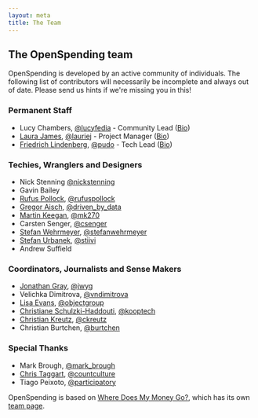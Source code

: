 ```yaml
---
layout: meta
title: The Team
---
```


## The OpenSpending team

OpenSpending is developed by an active community of individuals. The following list of contributors will necessarily be incomplete and always out of date. Please send us hints if we're missing you in this!

### Permanent Staff

* Lucy Chambers, [@lucyfedia](https://twitter.com/#!/lucyfedia) - Community Lead ([Bio](http://okfn.org/about/team/the-core-team/#lucy-chambers-community-coordinator))
* [Laura James](http://LBJ.org.uk), [@lauriej](https://twitter.com/#!/lauriej) - Project Manager ([Bio](http://okfn.org/about/team/the-core-team/#dr-laura-james-foundation-coordinator))
* [Friedrich Lindenberg](http://pudo.org/), [@pudo](https://twitter.com/#!/pudo) - Tech Lead ([Bio](http://okfn.org/about/team/the-core-team/#friedrich-lindenberg-developer))

### Techies, Wranglers and Designers

* Nick Stenning [@nickstenning](https://twitter.com/#!/nickstenning)
* Gavin Bailey
* [Rufus Pollock](http://rufuspollock.org/), [@rufuspollock](https://twitter.com/#!/rufuspollock) 
* [Gregor Aisch](http://driven-by-data.net/), [@driven_by_data](https://twitter.com/#!/driven_by_data)
* [Martin Keegan](http://mk.ucant.org/), [@mk270](https://twitter.com/#!/mk270)
* Carsten Senger, [@csenger](https://twitter.com/#!/csenger)
* [Stefan Wehrmeyer](http://stefanwehrmeyer.com/), [@stefanwehrmeyer](https://twitter.com/#!/stefanwehrmeyer)
* [Stefan Urbanek](http://stiivi.com/), [@stiivi](https://twitter.com/#!/stiivi)
* Andrew Suffield

### Coordinators, Journalists and Sense Makers

* [Jonathan Gray](http://jonathangray.org/), [@jwyg](https://twitter.com/#!/jwyg)
* Velichka Dimitrova, [@vndimitrova](https://twitter.com/#!/vndimitrova) 
* [Lisa Evans](http://objectgroup.org/), [@objectgroup](https://twitter.com/#!/objectgroup)
* [Christiane Schulzki-Haddouti](http://schulzki-haddouti.de/), [@kooptech](https://twitter.com/#!/kooptech)
* [Christian Kreutz](http://www.crisscrossed.net/), [@ckreutz](https://twitter.com/#!/ckreutz)
* Christian Burtchen, [@burtchen](https://twitter.com/#!/burtchen)

### Special Thanks

* Mark Brough, [@mark_brough](https://twitter.com/#!/mark_brough)
* [Chris Taggart](http://countculture.wordpress.com/), [@countculture](https://twitter.com/#!/countculture)
* Tiago Peixoto, [@participatory](https://twitter.com/#!/participatory)

OpenSpending is based on [Where Does My Money Go?](http://wheredoesmymoneygo.org/), which has its own [team page](http://wheredoesmymoneygo.org/team.html).

